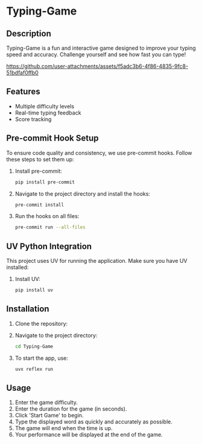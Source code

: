# Typing-Game
## Description
Typing-Game is a fun and interactive game designed to improve your typing speed and accuracy. Challenge yourself and see how fast you can type!


https://github.com/user-attachments/assets/f5adc3b6-4f86-4835-9fc8-51bdfaf0ffb0


## Features
- Multiple difficulty levels
- Real-time typing feedback
- Score tracking

## Pre-commit Hook Setup
To ensure code quality and consistency, we use pre-commit hooks. Follow these steps to set them up:

1. Install pre-commit:
    ```bash
    pip install pre-commit
    ```
2. Navigate to the project directory and install the hooks:
    ```bash
    pre-commit install
    ```
3. Run the hooks on all files:
    ```bash
    pre-commit run --all-files
    ```

## UV Python Integration
This project uses UV for running the application. Make sure you have UV installed:

1. Install UV:
    ```bash
    pip install uv
    ```

## Installation
1. Clone the repository:

2. Navigate to the project directory:
    ```bash
    cd Typing-Game
    ```
3. To start the app, use:
    ```bash
    uvx reflex run
    ```

## Usage
1. Enter the game difficulty.
2. Enter the duration for the game (in seconds).
3. Click 'Start Game' to begin.
4. Type the displayed word as quickly and accurately as possible.
5. The game will end when the time is up.
6. Your performance will be displayed at the end of the game.
